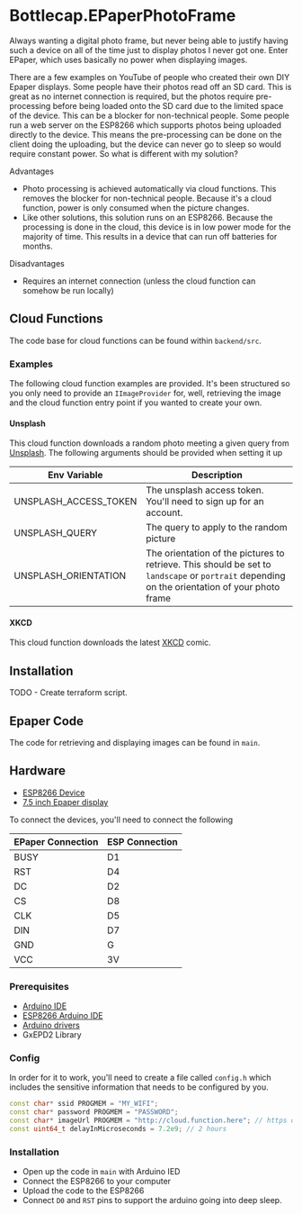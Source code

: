 # Bottlecap.EPaperPhotoFrame

Always wanting a digital photo frame, but never being able to justify having such a device on all of the time just to display photos I never got one. Enter EPaper, which uses basically no power when displaying images. 

There are a few examples on YouTube of people who created their own DIY Epaper displays. Some people have their photos read off an SD card. This is great as no internet connection is required, but the photos require pre-processing before being loaded onto the SD card due to the limited space of the device. This can be a blocker for non-technical people. Some people run a web server on the ESP8266 which supports photos being uploaded directly to the device. This means the pre-processing can be done on the client doing the uploading, but the device can never go to sleep so would require constant power. So what is different with my solution? 

Advantages
- Photo processing is achieved automatically via cloud functions. This removes the blocker for non-technical people. Because it's a cloud function, power is only consumed when the picture changes.
- Like other solutions, this solution runs on an ESP8266. Because the processing is done in the cloud, this device is in low power mode for the majority of time. This results in a device that can run off batteries for months.

Disadvantages
- Requires an internet connection (unless the cloud function can somehow be run locally)

## Cloud Functions

The code base for cloud functions can be found within `backend/src`.

### Examples

The following cloud function examples are provided. It's been structured so you only need to provide an `IImageProvider` for, well, retrieving the image and the cloud function entry point if you wanted to create your own.

#### Unsplash

This cloud function downloads a random photo meeting a given query from [Unsplash](https://unsplash.com/). The following arguments should be provided when setting it up

| Env Variable          | Description |
|-----------------------|-------------|
| UNSPLASH_ACCESS_TOKEN | The unsplash access token. You'll need to sign up for an account. |
| UNSPLASH_QUERY        | The query to apply to the random picture |
| UNSPLASH_ORIENTATION  | The orientation of the pictures to retrieve. This should be set to `landscape` or `portrait` depending on the orientation of your photo frame |

#### XKCD

This cloud function downloads the latest [XKCD](https://xkcd.com/) comic.

## Installation

TODO - Create terraform script.

## Epaper Code

The code for retrieving and displaying images can be found in `main`. 

## Hardware

- [ESP8266 Device](https://www.amazon.co.uk/gp/product/B06Y1ZPNMS/ref=ppx_yo_dt_b_asin_title_o03_s00?ie=UTF8&psc=1)
- [7.5 inch Epaper display](https://www.amazon.co.uk/gp/product/B075R4QY3L/ref=ppx_yo_dt_b_asin_title_o02_s00?ie=UTF8&psc=1)

To connect the devices, you'll need to connect the following

| EPaper Connection | ESP Connection |
|-------------------|----------------|
| BUSY              | D1             |
| RST               | D4             |
| DC                | D2             |
| CS                | D8             |
| CLK               | D5             |
| DIN               | D7             |
| GND               | G              |
| VCC               | 3V             |

### Prerequisites

- [Arduino IDE](https://www.arduino.cc/en/Main/Software)
- [ESP8266 Arduino IDE](https://randomnerdtutorials.com/how-to-install-esp8266-board-arduino-ide/)
- [Arduino drivers](https://github.com/nodemcu/nodemcu-devkit/tree/master/Drivers)
- GxEPD2 Library

### Config

In order for it to work, you'll need to create a file called `config.h` which includes the sensitive information that needs to be configured by you.

```c++
const char* ssid PROGMEM = "MY_WIFI";
const char* password PROGMEM = "PASSWORD";
const char* imageUrl PROGMEM = "http://cloud.function.here"; // https doesn't work at the moment :(
const uint64_t delayInMicroseconds = 7.2e9; // 2 hours
```

### Installation

- Open up the code in `main` with Arduino IED
- Connect the ESP8266 to your computer
- Upload the code to the ESP8266
- Connect `D0` and `RST` pins to support the arduino going into deep sleep.